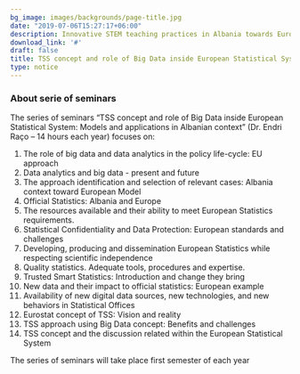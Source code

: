 ```yaml
---
bg_image: images/backgrounds/page-title.jpg
date: "2019-07-06T15:27:17+06:00"
description: Innovative STEM teaching practices in Albania towards European Integration
download_link: '#'
draft: false
title: TSS concept and role of Big Data inside European Statistical System Models and applications in Albanian context
type: notice
---
```



### About serie of seminars

The series of seminars “TSS concept and role of Big Data inside European Statistical System:
Models and applications in Albanian context” (Dr. Endri Raço – 14 hours each year) focuses on:

1.  The role of big data and data analytics in the policy life-cycle: EU approach
2.  Data analytics and big data - present and future
3.  The approach identification and selection of relevant cases: Albania context toward European Model
4.  Official Statistics: Albania and Europe
5.  The resources available and their ability to meet European Statistics requirements.
6.  Statistical Confidentiality and Data Protection: European standards and challenges
7.  Developing, producing and dissemination European Statistics while respecting scientific independence
8.  Quality statistics. Adequate tools, procedures and expertise.
9.  Trusted Smart Statistics: Introduction and change they bring
10. New data and their impact to official statistics: European example
11. Availability of new digital data sources, new technologies, and new behaviors in Statistical Offices
12. Eurostat concept of TSS: Vision and reality
13. TSS approach using Big Data concept: Benefits and challenges
14. TSS concept and the discussion related within the European Statistical System

The series of seminars will take place first semester of each year